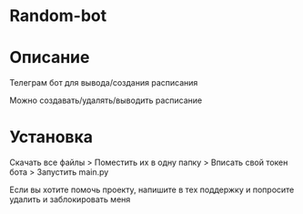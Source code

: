 # Random-bot

# Описание
Телеграм бот для вывода/создания расписания

Можно создавать/удалять/выводить расписание

Установка
==========
Скачать все файлы > Поместить их в одну папку > Вписать свой токен бота > Запустить main.py

Если вы хотите помочь проекту, напишите в тех поддержку и попросите удалить и заблокировать меня
